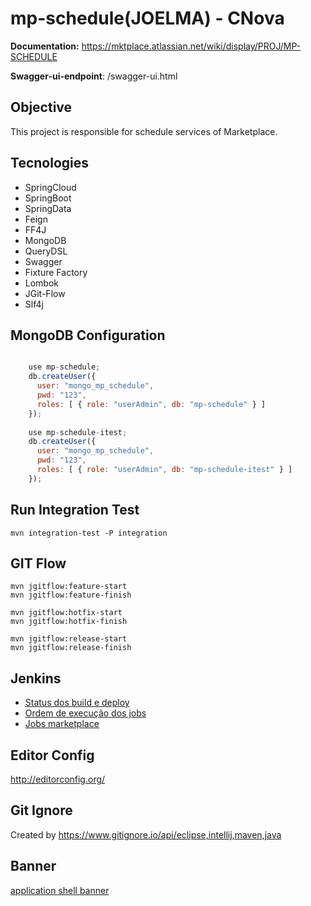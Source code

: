 
# mp-schedule(JOELMA) - CNova

**Documentation:** https://mktplace.atlassian.net/wiki/display/PROJ/MP-SCHEDULE

**Swagger-ui-endpoint**: /swagger-ui.html

## Objective
This project is responsible for schedule services of Marketplace.

## Tecnologies
* SpringCloud
* SpringBoot
* SpringData
* Feign
* FF4J
* MongoDB
* QueryDSL
* Swagger
* Fixture Factory
* Lombok
* JGit-Flow
* Slf4j

## MongoDB Configuration
```javascript

	use mp-schedule;
	db.createUser({
	  user: "mongo_mp_schedule",
	  pwd: "123",
	  roles: [ { role: "userAdmin", db: "mp-schedule" } ]
	});
	
	use mp-schedule-itest;
	db.createUser({
	  user: "mongo_mp_schedule",
	  pwd: "123",
	  roles: [ { role: "userAdmin", db: "mp-schedule-itest" } ]
	});
```

## Run Integration Test
```shell
mvn integration-test -P integration
```


## GIT Flow
```shell
mvn jgitflow:feature-start
mvn jgitflow:feature-finish

mvn jgitflow:hotfix-start
mvn jgitflow:hotfix-finish

mvn jgitflow:release-start
mvn jgitflow:release-finish
```

## Jenkins
* [Status dos build e deploy](http://dev.jenkins/view/MONITOR/)
* [Ordem de execução dos jobs](http://dev.jenkins/view/PIPELINES/)
* [Jobs marketplace](http://dev.jenkins/view/Marketplace/)


## Editor Config
http://editorconfig.org/

## Git Ignore
Created by https://www.gitignore.io/api/eclipse,intellij,maven,java

## Banner
[application shell banner](http://patorjk.com/software/taag/#p=display&f=Big%20Money-ne&t=MP-SCHEDULE%0ACNOVA)
